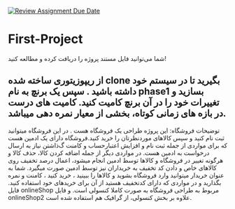 [![Review Assignment Due Date](https://classroom.github.com/assets/deadline-readme-button-8d59dc4de5201274e310e4c54b9627a8934c3b88527886e3b421487c677d23eb.svg)](https://classroom.github.com/a/_H7Tgm1p)
# First-Project

شما می‌توانید فایل مستند پروژه را دریافت کرده و مطالعه کنید!

از ریپوزیتوری ساخته شده clone بگیرید تا در سیستم خود داشته باشید . سپس یک برنچ به نام phase1 بسازید و تغییرات خود را در آن برنچ کامیت کنید. کامیت های درست در بازه های زمانی کوتاه، بخشی از معیار نمره دهی میباشد.
----------------------------------------------------------------------------------------------------------------------------------------------------------------------
توضیحات فروشگاه:
این پروژه طراحی یک فروشگاه هست .
در این فروشگاه میتوانید ثبت نام کنید و سپس کالاهای موردنظرتان را خرید کنید.فروشگاه دارای یک ادمین هست که برای مواردی از جمله ثبت نام و افزایش اعتبارحساب و کامنت گ‌ذاشتن نیاز به ارسال درخواست به ادمین هست.
در مواردی دیگر از جمله اضافه کردن کالا، حذف کالا و هرگونه تغییر در فروشگاه و کالاها توسط ادمین انجام میشود، اعمال درصد تخفیف روی کالاهای خاص و دادن کد تخفیف به خریداران نیز توسط ادمین صورت میگیرد.
شما به عنوان خریدار میتوانید وارد فروشگاه بشوید و کالاها را ببینید ، خرید کنید ، کامنت و نمره بگذارید و در مواردی که دارای کدتخفیف هستید از آن برای خریدهای خود استفاده کنید.
فایل onlineShop مربوط به طراحی فروشگاه به صورت کاملا کنسولی است.
و فایل onlineShop2 علاوه بر بخش کنسولی، از گرافیک هم استفاده شده است.
